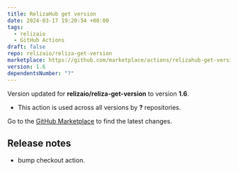 ```yaml
---
title: RelizaHub get version
date: 2024-03-17 19:20:54 +00:00
tags:
  - relizaio
  - GitHub Actions
draft: false
repo: relizaio/reliza-get-version
marketplace: https://github.com/marketplace/actions/relizahub-get-version
version: 1.6
dependentsNumber: "?"
---
```



Version updated for **relizaio/reliza-get-version** to version **1.6**.
- This action is used across all versions by **?** repositories.

Go to the [GitHub Marketplace](https://github.com/marketplace/actions/relizahub-get-version) to find the latest changes.

## Release notes

- bump checkout action.
